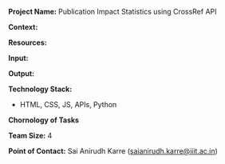 **Project Name:** Publication Impact Statistics using CrossRef API 

**Context:** 

**Resources:**

**Input:**

**Output:**

**Technology Stack:**
* HTML, CSS, JS, APIs, Python 

**Chornology of Tasks**

**Team Size:** 4 

**Point of Contact:** Sai Anirudh Karre (saianirudh.karre@iiit.ac.in) 
